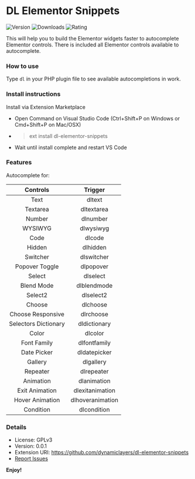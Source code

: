 # DL Elementor Snippets

![Version](https://img.shields.io/visual-studio-marketplace/v/dynamiclayers.dl-elementor-snippets?style=flat-square)
![Downloads](https://img.shields.io/visual-studio-marketplace/d/dynamiclayers.dl-elementor-snippets?style=flat-square)
![Rating](https://img.shields.io/visual-studio-marketplace/r/dynamiclayers.dl-elementor-snippets?style=flat-square)

This will help you to build the Elementor widgets faster to autocomplete Elementor controls. There is included all Elementor controls available to autocomplete.

### How to use

Type `dl` in your PHP plugin file to see available autocompletions in work.

### Install instructions

Install via Extension Marketplace

-   Open Command on Visual Studio Code (Ctrl+Shift+P on Windows or Cmd+Shift+P on Mac/OSX)
-   > ext install dl-elementor-snippets
-   Wait until install complete and restart VS Code

### Features

Autocomplete for:

|   Controls           |   Trigger        |
| :------------------: | :--------------: |
| Text                 | dltext           |
| Textarea             | dltextarea       |
| Number               | dlnumber         |
| WYSIWYG              | dlwysiwyg        |
| Code                 | dlcode           |
| Hidden               | dlhidden         |
| Switcher             | dlswitcher       |
| Popover Toggle       | dlpopover        |
| Select               | dlselect         |
| Blend Mode           | dlblendmode      |
| Select2              | dlselect2        |
| Choose               | dlchoose         |
| Choose Responsive    | dlrchoose        |
| Selectors Dictionary | dldictionary     |
| Color                | dlcolor          |
| Font Family          | dlfontfamily     |
| Date Picker          | dldatepicker     |
| Gallery              | dlgallery        |
| Repeater             | dlrepeater       |
| Animation            | dlanimation      |
| Exit Animation       | dlexitanimation  |
| Hover Animation      | dlhoveranimation |
| Condition            | dlcondition      |

### Details

- License: GPLv3
- Version: 0.0.1
- Extension URI: https://github.com/dynamiclayers/dl-elementor-snippets
- [Report Issues](https://github.com/dynamiclayers/dl-elementor-snippets/issues)

**Enjoy!**
